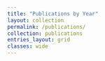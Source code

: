 ```yaml
---
title: "Publications by Year"
layout: collection
permalink: /publications/
collection: publications
entries_layout: grid
classes: wide
---
```

